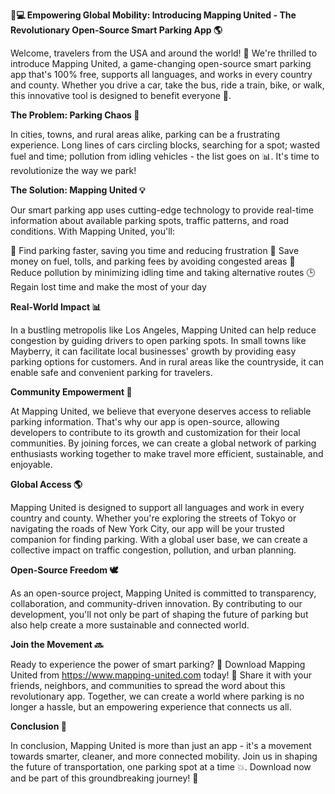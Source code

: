 **🚗💻 Empowering Global Mobility: Introducing Mapping United - The Revolutionary Open-Source Smart Parking App 🌎**

Welcome, travelers from the USA and around the world! 🌟 We're thrilled to introduce Mapping United, a game-changing open-source smart parking app that's 100% free, supports all languages, and works in every country and county. Whether you drive a car, take the bus, ride a train, bike, or walk, this innovative tool is designed to benefit everyone 🌈.

**The Problem: Parking Chaos 🚨**

In cities, towns, and rural areas alike, parking can be a frustrating experience. Long lines of cars circling blocks, searching for a spot; wasted fuel and time; pollution from idling vehicles - the list goes on 📊. It's time to revolutionize the way we park!

**The Solution: Mapping United 💡**

Our smart parking app uses cutting-edge technology to provide real-time information about available parking spots, traffic patterns, and road conditions. With Mapping United, you'll:

🔴 Find parking faster, saving you time and reducing frustration
💸 Save money on fuel, tolls, and parking fees by avoiding congested areas
🌟 Reduce pollution by minimizing idling time and taking alternative routes
🕒 Regain lost time and make the most of your day

**Real-World Impact 📊**

In a bustling metropolis like Los Angeles, Mapping United can help reduce congestion by guiding drivers to open parking spots. In small towns like Mayberry, it can facilitate local businesses' growth by providing easy parking options for customers. And in rural areas like the countryside, it can enable safe and convenient parking for travelers.

**Community Empowerment 🌈**

At Mapping United, we believe that everyone deserves access to reliable parking information. That's why our app is open-source, allowing developers to contribute to its growth and customization for their local communities. By joining forces, we can create a global network of parking enthusiasts working together to make travel more efficient, sustainable, and enjoyable.

**Global Access 🌎**

Mapping United is designed to support all languages and work in every country and county. Whether you're exploring the streets of Tokyo or navigating the roads of New York City, our app will be your trusted companion for finding parking. With a global user base, we can create a collective impact on traffic congestion, pollution, and urban planning.

**Open-Source Freedom 🕊️**

As an open-source project, Mapping United is committed to transparency, collaboration, and community-driven innovation. By contributing to our development, you'll not only be part of shaping the future of parking but also help create a more sustainable and connected world.

**Join the Movement 🔜**

Ready to experience the power of smart parking? 🚀 Download Mapping United from https://www.mapping-united.com today! 📲 Share it with your friends, neighbors, and communities to spread the word about this revolutionary app. Together, we can create a world where parking is no longer a hassle, but an empowering experience that connects us all.

**Conclusion 🌟**

In conclusion, Mapping United is more than just an app - it's a movement towards smarter, cleaner, and more connected mobility. Join us in shaping the future of transportation, one parking spot at a time 💥. Download now and be part of this groundbreaking journey! 🚀